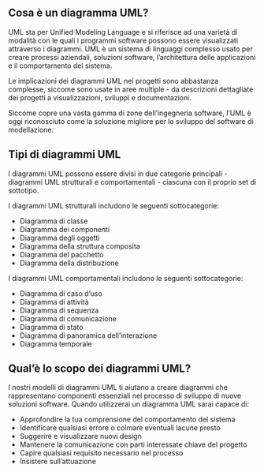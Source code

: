 ## Cosa è un diagramma UML?
UML sta per Unified Modeling Language e si riferisce ad una varietà di modalità con le quali i programmi software possono essere visualizzati attraverso i diagrammi. UML è un sistema di linguaggi complesso usato per creare processi aziendali, soluzioni software, l’architettura delle applicazioni e il comportamento del sistema.

Le implicazioni dei diagrammi UML nei progetti sono abbastanza complesse, siccome sono usate in aree multiple - da descrizioni dettagliate dei progetti a visualizzazioni, sviluppi e documentazioni.

Siccome copre una vasta gamma di zone dell’ingegneria software, l’UML è oggi riconosciuto come la soluzione migliore per lo sviluppo del software di modellazione.

## Tipi di diagrammi UML

I diagrammi UML possono essere divisi in due categorie principali - diagrammi UML strutturali e comportamentali - ciascuna con il proprio set di sottotipo.

I diagrammi UML strutturali includono le seguenti sottocategorie:

- Diagramma di classe
- Diagramma dei componenti
- Diagramma degli oggetti
- Diagramma della struttura composita
- Diagramma del pacchetto
- Diagramma della distribuzione

I diagrammi UML comportamentali includono le seguenti sottocategorie:

- Diagramma di caso d’uso
- Diagramma di attività
- Diagramma di sequenza
- Diagramma di comunicazione
- Diagramma di stato
- Diagramma di panoramica dell’interazione
- Diagramma temporale
## Qual’è lo scopo dei diagrammi UML?

I nostri modelli di diagrammi UML ti aiutano a creare diagrammi che rappresentano componenti essenziali nel processo di sviluppo di nuove soluzioni software. Quando utilizzerai un diagramma UML sarai capace di:

- Approfondire la tua comprensione del comportamento del sistema
- Identificare qualsiasi errore o colmare eventuali lacune presto
- Suggerire e visualizzare nuovi design
- Mantenere la comunicazione con parti interessate chiave del progetto
- Capire qualsiasi requisito necessario nel processo
- Insistere sull’attuazione